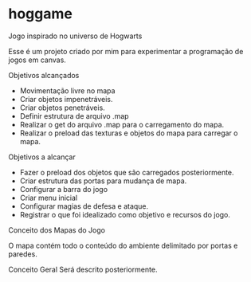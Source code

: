 # hoggame
Jogo inspirado no universo de Hogwarts

Esse é um projeto criado por mim para experimentar a programação de jogos em canvas.

Objetivos alcançados

- Movimentação livre no mapa
- Criar objetos impenetráveis.
- Criar objetos penetráveis.
- Definir estrutura de arquivo .map
- Realizar o get do arquivo .map para o carregamento do mapa.
- Realizar o preload das texturas e objetos do mapa para carregar o mapa.

Objetivos a alcançar

- Fazer o preload dos objetos que são carregados posteriormente.
- Criar estrutura das portas para mudança de mapa.
- Configurar a barra do jogo
- Criar menu inicial
- Configurar magias de defesa e ataque.
- Registrar o que foi idealizado como objetivo e recursos do jogo.


Conceito dos Mapas do Jogo

O mapa contém todo o conteúdo do ambiente delimitado por portas e paredes.

Conceito Geral
Será descrito posteriormente.
